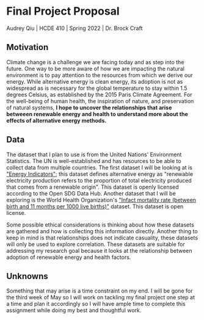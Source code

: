 # Final Project Proposal
Audrey Qiu | HCDE 410 | Spring 2022 | Dr. Brock Craft

## Motivation
Climate change is a challenge we are facing today and as step into the future. One way to be more aware of how we are impacting the natural environment is to pay attention to the resources from which we derive our energy. While alternative energy is clean energy, its  adoption is not as widespread as is necessary for the global temperature to stay within 1.5 degrees Celsius, as established by the 2015 Paris Climate Agreement. For the well-being of human health, the inspiration of nature, and preservation of natural systems, **I hope to uncover the relationships  that arise betweeen renewable energy and health to understand more about the effects of alternative energy methods.**


## Data
The dataset that I plan to use is from the United Nations' Environment Statistics. The UN is well-established and has resources to be able to collect data from multiple countries. The first dataset I will be looking at is  ["Energy Indicators"](https://unstats.un.org/unsd/envstats/Questionnaires/2019/Tables/Energy%20Indicators.xlsx); this dataset defines alternative energy as "renewable electricity production refers to the proportion of total electricity produced that comes from a renewable origin". This dataset is openly licensed according to the Open SDG Data Hub. Another dataset that I will be exploring is the World Health Organization's ["Infact mortality rate (between birth and 11 months per 1000 live births)"](https://www.who.int/data/gho/data/indicators/indicator-details/GHO/infant-mortality-rate-(probability-of-dying-between-birth-and-age-1-per-1000-live-births)) dataset. This dataset is open license.

Some possible ethical considerations is thinking about how these datasets are gathered and how is collecting this information directly. Another thing to keep in mind is that relationships does not indicate casuality, these datasets will only be used to explore correlation. These datasets are suitable for addressing my research goal because it looks at the relationship between adoption of renewable energy and health factors.


## Unknowns
Something that may arise is a time constraint on my end. I will be gone for the third week of May so I will work on tackling my final project one step at a time and plan it accordingly so I will have ample time to complete this assignment while doing my best and thoughtful work.